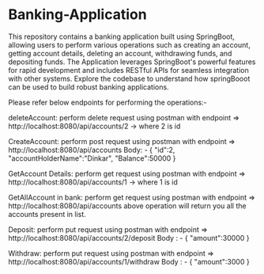 # Banking-Application
This repository contains a banking application built using SpringBoot, allowing users to perform various operations such as creating an account, getting account details, deleting an account, withdrawing funds, and depositing funds. 
The Application leverages SpringBoot's powerful features for rapid development and includes RESTful APIs for seamless integration with other systems. Explore the codebase to understand how springBooot can be used to build robust banking applications.

Please refer below endpoints for performing the operations:-

deleteAccount: perform delete request using postman with endpoint => http://localhost:8080/api/accounts/2 -> where 2 is id

CreateAccount: perform post request using postman with endpoint => http://localhost:8080/api/accounts
Body: - {
    "id":2,
    "accountHolderName":"Dinkar",
    "Balance":50000
}

GetAccount Details: perform get request using postman with endpoint => http://localhost:8080/api/accounts/1 -> where 1 is id

GetAllAccount in bank: perform get request using postman with endpoint => http://localhost:8080/api/accounts
above operation will return you all the accounts present in list.

Deposit: perform put request using postman with endpoint => http://localhost:8080/api/accounts/2/deposit
Body : - {
    "amount":30000
}

Withdraw: perform put request using postman with endpoint => http://localhost:8080/api/accounts/1/withdraw
Body : - {
    "amount":3000
}
